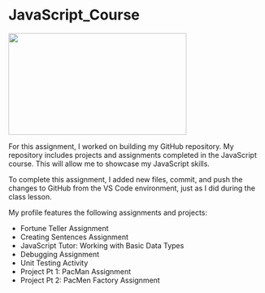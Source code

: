 # JavaScript_Course
<img src="https://user-images.githubusercontent.com/77303061/185208454-fd7a2bdb-3ac6-45f2-8b71-1ede90c6171f.png" width="350px" height="200px"/>

<p>For this assignment, I worked on building my GitHub repository. My repository includes projects and assignments completed in the JavaScript course. 
This will allow me to showcase my JavaScript skills.</p> 

<p>To complete this assignment, I added new files, commit, and push the changes to GitHub from the VS Code environment, just as I did during the class lesson.</p>  

<p>My profile features the following assignments and projects:</p> 

* Fortune Teller Assignment
* Creating Sentences Assignment
* JavaScript Tutor: Working with Basic Data Types
* Debugging Assignment
* Unit Testing Activity
* Project Pt 1: PacMan Assignment
* Project Pt 2: PacMen Factory Assignment
